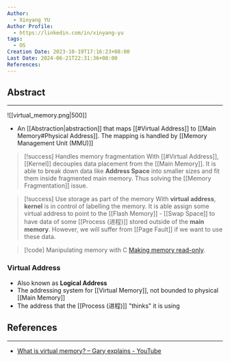 ```yaml
---
Author:
  - Xinyang YU
Author Profile:
  - https://linkedin.com/in/xinyang-yu
tags:
  - OS
Creation Date: 2023-10-19T17:16:23+08:00
Last Date: 2024-06-21T22:31:36+08:00
References: 
---
```

## Abstract
---
![[virtual_memory.png|500]]

- An [[Abstraction|abstraction]] that maps [[#Virtual Address]] to [[Main Memory#Physical Address]]. The mapping is handled by [[Memory Management Unit (MMU)]]


>[!success] Handles memory fragmentation
> With [[#Virtual Address]], [[Kernel]] decouples data placement from the [[Main Memory]]. It is able to break down data like **Address Space** into smaller sizes and fit them inside fragmented main memory. Thus solving the [[Memory Fragmentation]] issue.

>[!success] Use storage as part of the memory
> With **virtual address**, **kernel** is in control of labelling the memory. It is able assign some virtual address to point to the [[Flash Memory]] - [[Swap Space]] to have data of some [[Process (进程)]] stored outside of the **main memory**. However, we will suffer from [[Page Fault]] if we want to use these data.


>[!code] Manipulating memory with C
> [Making memory read-only](https://youtu.be/AYSISa95oJE?si=3FJPQoTuLC5MHei8).

### Virtual Address
- Also known as **Logical Address**
- The addressing system for [[Virtual Memory]], not bounded to physical [[Main Memory]]
- The address that the [[Process (进程)]] "thinks" it is using





## References
---
- [What is virtual memory? – Gary explains - YouTube](https://www.youtube.com/watch?v=2quKyPnUShQ)